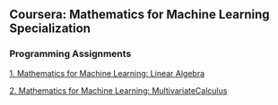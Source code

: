 ## Coursera: Mathematics for Machine Learning Specialization
### Programming Assignments

[1. Mathematics for Machine Learning: Linear Algebra](LinearAlgebra)

[2. Mathematics for Machine Learning: MultivariateCalculus](MultivariateCalculus)
